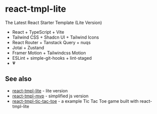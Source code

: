 # react-tmpl-lite

The Latest React Starter Template (Lite Version)

- React + TypeScript + Vite
- Tailwind CSS + Shadcn UI + Tailwind Icons
- React Router + Tanstack Query + nuqs
- Jotai + Zustand
- Framer Motion + Tailwindcss Motion
- ESLint + simple-git-hooks + lint-staged
- 💗

## See also

- [react-tmpl-lite](https://github.com/mancuoj-collective/react-tmpl-lite) - lite version
- [react-tmpl-mvp](https://github.com/mancuoj-collective/react-tmpl-mvp) - simplified js version
- [react-tmpl-tic-tac-toe](https://github.com/mancuoj-collective/react-tmpl-tic-tac-toe) - a example Tic Tac Toe game built with react-tmpl-lite
